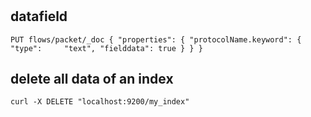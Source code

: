 
# 

## datafield
``
PUT flows/packet/_doc
{
  "properties": {
    "protocolName.keyword": { 
      "type":     "text",
      "fielddata": true
    }
  }
}
``


## delete all data of an index
````
curl -X DELETE "localhost:9200/my_index"
````

